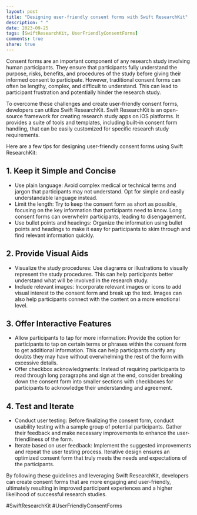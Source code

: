 ```yaml
---
layout: post
title: "Designing user-friendly consent forms with Swift ResearchKit"
description: " "
date: 2023-09-25
tags: [SwiftResearchKit, UserFriendlyConsentForms]
comments: true
share: true
---
```


Consent forms are an important component of any research study involving human participants. They ensure that participants fully understand the purpose, risks, benefits, and procedures of the study before giving their informed consent to participate. However, traditional consent forms can often be lengthy, complex, and difficult to understand. This can lead to participant frustration and potentially hinder the research study.

To overcome these challenges and create user-friendly consent forms, developers can utilize Swift ResearchKit. Swift ResearchKit is an open-source framework for creating research study apps on iOS platforms. It provides a suite of tools and templates, including built-in consent form handling, that can be easily customized for specific research study requirements.

Here are a few tips for designing user-friendly consent forms using Swift ResearchKit:

## 1. Keep it Simple and Concise

* Use plain language: Avoid complex medical or technical terms and jargon that participants may not understand. Opt for simple and easily understandable language instead.
* Limit the length: Try to keep the consent form as short as possible, focusing on the key information that participants need to know. Long consent forms can overwhelm participants, leading to disengagement.
* Use bullet points and headings: Organize the information using bullet points and headings to make it easy for participants to skim through and find relevant information quickly.

## 2. Provide Visual Aids

* Visualize the study procedures: Use diagrams or illustrations to visually represent the study procedures. This can help participants better understand what will be involved in the research study.
* Include relevant images: Incorporate relevant images or icons to add visual interest to the consent form and break up the text. Images can also help participants connect with the content on a more emotional level.

## 3. Offer Interactive Features

* Allow participants to tap for more information: Provide the option for participants to tap on certain terms or phrases within the consent form to get additional information. This can help participants clarify any doubts they may have without overwhelming the rest of the form with excessive details.
* Offer checkbox acknowledgments: Instead of requiring participants to read through long paragraphs and sign at the end, consider breaking down the consent form into smaller sections with checkboxes for participants to acknowledge their understanding and agreement.

## 4. Test and Iterate

* Conduct user testing: Before finalizing the consent form, conduct usability testing with a sample group of potential participants. Gather their feedback and make necessary improvements to enhance the user-friendliness of the form.
* Iterate based on user feedback: Implement the suggested improvements and repeat the user testing process. Iterative design ensures an optimized consent form that truly meets the needs and expectations of the participants.

By following these guidelines and leveraging Swift ResearchKit, developers can create consent forms that are more engaging and user-friendly, ultimately resulting in improved participant experiences and a higher likelihood of successful research studies.

#SwiftResearchKit #UserFriendlyConsentForms